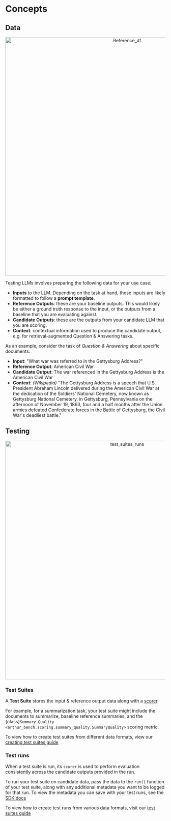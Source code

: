 # Concepts
## Data
<!-- ![ref_df](img/Reference_df.png) -->
<p align="center">
<img src="./_static/img/Reference_df.png" alt="Reference_df" width="750"/>

Testing LLMs involves preparing the following data for your use case:
- **Inputs** to the LLM. Depending on the task at hand, these inputs are likely formatted to follow a **prompt template**.
- **Reference Outputs**: these are your baseline outputs. This would likely be either a ground truth response to the input, or the outputs from a baseline that you are evaluating against.
- **Candidate Outputs**: these are the outputs from your candidate LLM that you are scoring.
- **Context**: contextual information used to produce the candidate output, e.g. for retrieval-augmented Question & Answering tasks.

As an example, consider the task of *Question & Answering* about specific documents: 

 - **Input**: "What war was referred to in the Gettysburg Address?"
 - **Reference Output**: American Civil War
 - **Candidate Output**: The war referenced in the Gettysburg Address is the American Civil War
 - **Context**: _(Wikipedia)_ "The Gettysburg Address is a speech that U.S. President Abraham Lincoln delivered during the American Civil War at the dedication of the Soldiers' National Cemetery, now known as Gettysburg National Cemetery, in Gettysburg, Pennsylvania on the afternoon of November 19, 1863, four and a half months after the Union armies defeated Confederate forces in the Battle of Gettysburg, the Civil War's deadliest battle."

## Testing
 
<p align="center">
<img src="./_static/img/test_suite_run.png" alt="test_suites_runs" width="750"/>

### Test Suites

A **Test Suite** stores the input & reference output data along with a [scorer](scoring.md).

For example, for a summarization task, your test suite might include the documents to summarize, baseline reference summaries, and the {class}`Summary Quality <arthur_bench.scoring.summary_quality.SummaryQuality>` scoring metric.

To view how to create test suites from different data formats, view our [creating test suites guide](creating_test_suites.md)

### Test runs

When a test suite is run, its `scorer` is used to perform evaluation consistently across the candidate outputs provided in the run. 

To run your test suite on candidate data, pass the data to the `run()` function of your test suite, along with any additional metadata you want to be logged for that run. To view the metadata you can save with your test runs, see the [SDK docs](https://bench.readthedocs.io/en/latest/testsuite.html#arthur_bench.run.testrun.TestRun)

To view how to create test runs from various data formats, visit our [test suites guide](creating_test_suites.md)
